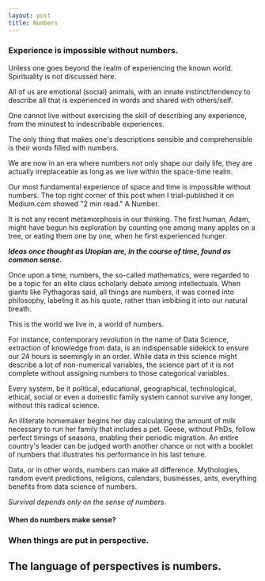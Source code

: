 ```yaml
---
layout: post
title: Numbers
---
```


### Experience is impossible without numbers.

Unless one goes beyond the realm of experiencing the known world. Spirituality is not discussed here.

All of us are emotional (social) animals, with an innate instinct/tendency to describe all that is experienced in words and shared with others/self.

One cannot live without exercising the skill of describing any experience, from the minutest to indescribable experiences.

The only thing that makes one's descriptions sensible and comprehensible is their words filled with numbers.

We are now in an era where numbers not only shape our daily life, they are actually irreplaceable as long as we live within the space-time realm.

Our most fundamental experience of space and time is impossible without numbers. The top right corner of this post when I trial-published it on Medium.com showed "2 min read." A Number.

It is not any recent metamorphosis in our thinking. The first human, Adam, might have begun his exploration by counting one among many apples on a tree, or eating them one by one, when he first experienced hunger.

***Ideas once thought as Utopian are, in the course of time, found as common sense.***

Once upon a time, numbers, the so-called mathematics, were regarded to be a topic for an elite class scholarly debate among intellectuals. When giants like Pythagoras said, all things are numbers, it was corned into philosophy, labeling it as his quote, rather than imbibing it into our natural breath.

This is the world we live in, a world of numbers.

For instance, contemporary revolution in the name of Data Science, extraction of knowledge from data, is an indispensable sidekick to ensure our 24 hours is seemingly in an order. While data in this science might describe a lot of non-numerical variables, the science part of it is not complete without assigning numbers to those categorical variables.

Every system, be it political, educational, geographical, technological, ethical, social or even a domestic family system cannot survive any longer, without this radical science.

An illiterate homemaker begins her day calculating the amount of milk necessary to run her family that includes a pet. Geese, without PhDs, follow perfect timings of seasons, enabling their periodic migration. An entire country's leader can be judged worth another chance or not with a booklet of numbers that illustrates his performance in his last tenure.

Data, or in other words, numbers can make all difference. Mythologies, random event predictions, religions, calendars, businesses, ants, everything benefits from data science of numbers.

*Survival depends only on the sense of numbers.*

#### When do numbers make sense?
### When things are put in perspective.
## The language of perspectives is numbers.
